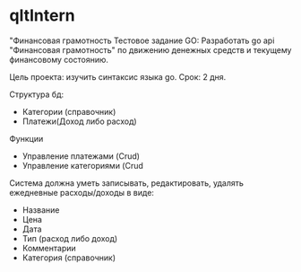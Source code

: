 # qltIntern
"Финансовая грамотность
Тестовое задание GO:
Разработать go api  "Финансовая грамотность" по движению денежных средств и текущему финансовому состоянию. 

Цель проекта: изучить синтаксис языка go. 
Срок: 2 дня.

Структура бд:
- Категории (справочник)
- Платежи(Доход либо расход)

Функции 
- Управление платежами (Crud)
- Управление категориями (Crud

Система должна уметь записывать, редактировать, удалять ежедневные расходы/доходы в виде:
- Название 
- Цена
- Дата
- Тип (расход либо доход)
- Комментарии
- Категория (справочник)
